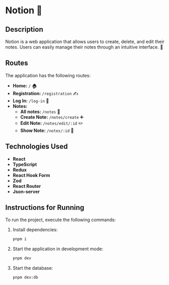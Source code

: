 # Notion 📝

## Description
Notion is a web application that allows users to create, delete, and edit their notes. Users can easily manage their notes through an intuitive interface. 🌟

## Routes
The application has the following routes:

- **Home:** `/` 🏠
- **Registration:** `/registration` ✍️
- **Log In:** `/log-in` 🔑
- **Notes:**
  - **All notes:** `/notes` 📒
  - **Create Note:** `/notes/create` ➕
  - **Edit Note:** `/notes/edit/:id` ✏️
  - **Show Note:** `/notes/:id` 📄

## Technologies Used
- **React**
- **TypeScript**
- **Redux**
- **React Hook Form**
- **Zod**
- **React Router**
- **Json-server**

## Instructions for Running
To run the project, execute the following commands:

1. Install dependencies:
   ```bash
   pnpm i
   ```
2. Start the application in development mode:
   ```bash
   pnpm dev
   ```
3. Start the database:
   ```bash
   pnpm dev:db
   ```
